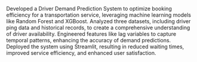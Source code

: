 Developed a Driver Demand Prediction System to optimize booking efficiency for a transportation service, leveraging
machine learning models like Random Forest and XGBoost.
Analyzed three datasets, including driver ping data and historical records, to create a comprehensive understanding of
driver availability.
Engineered features like lag variables to capture temporal patterns, enhancing the accuracy of demand predictions.
Deployed the system using Streamlit, resulting in reduced waiting times, improved service efficiency, and enhanced user
satisfaction.
